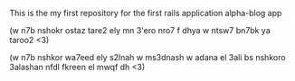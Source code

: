 This is the my first repository for the first rails application alpha-blog app 

(w n7b nshokr ostaz tare2 ely mn 3'ero nro7 f dhya w ntsw7 bn7bk ya taroo2 <3)

(w n7b nshkor wa7eed ely s2lnah w ms3dnash w adana el 3ali bs nshkoro 3alashan nfdl fkreen el mwqf dh <3)